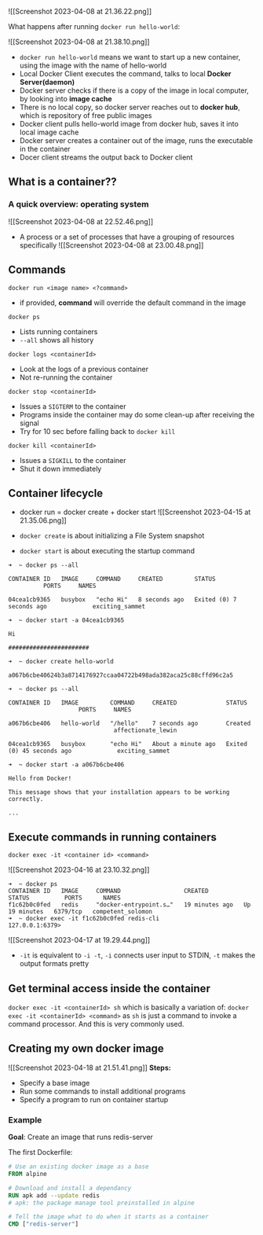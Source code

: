 
![[Screenshot 2023-04-08 at 21.36.22.png]]

What happens after running `docker run hello-world`:

![[Screenshot 2023-04-08 at 21.38.10.png]]

- `docker run hello-world` means we want to start up a new container, using the image with the name of hello-world
- Local Docker Client executes the command, talks to local **Docker Server(daemon)**
- Docker server checks if there is a copy of the image in local computer, by looking into **image cache**
- There is no local copy, so docker server reaches out to **docker hub**, which is repository of free public images
- Docker client pulls hello-world image from docker hub, saves it into local image cache
- Docker server creates a container out of the image, runs the executable in the container
- Docer client streams the output back to Docker client

## What is a container??
### A quick overview: operating system
![[Screenshot 2023-04-08 at 22.52.46.png]]

- A process or a set of processes that have a grouping of resources specifically
![[Screenshot 2023-04-08 at 23.00.48.png]]

## Commands
`docker run <image name> <?command>`
- if provided, **command** will override the default command in the image

`docker ps`
- Lists running containers
- `--all` shows all history

`docker logs <containerId>`
- Look at the logs of a previous container
- Not re-running the container

`docker stop <containerId>`
- Issues a `SIGTERM` to the container
- Programs inside the container may do some clean-up after receiving the signal
- Try for 10 sec before falling back to `docker kill`

`docker kill <containerId>`
- Issues a `SIGKILL` to the container
- Shut it down immediately

## Container lifecycle

- docker run = docker create + docker start
![[Screenshot 2023-04-15 at 21.35.06.png]]

- `docker create` is about initializing a File System snapshot
- `docker start` is about executing the startup command

```shell
➜  ~ docker ps --all           

CONTAINER ID   IMAGE     COMMAND     CREATED         STATUS                     PORTS     NAMES

04cea1cb9365   busybox   "echo Hi"   8 seconds ago   Exited (0) 7 seconds ago             exciting_sammet

➜  ~ docker start -a 04cea1cb9365            

Hi

#######################

➜  ~ docker create hello-world   

a067b6cbe40624b3a8714176927ccaa04722b498ada382aca25c88cffd96c2a5

➜  ~ docker ps --all          

CONTAINER ID   IMAGE         COMMAND     CREATED              STATUS                      PORTS     NAMES

a067b6cbe406   hello-world   "/hello"    7 seconds ago        Created                               affectionate_lewin

04cea1cb9365   busybox       "echo Hi"   About a minute ago   Exited (0) 45 seconds ago             exciting_sammet

➜  ~ docker start -a a067b6cbe406            

Hello from Docker!

This message shows that your installation appears to be working correctly.

...
```


## Execute commands in running containers

`docker exec -it <container id> <command>`

![[Screenshot 2023-04-16 at 23.10.32.png]]
```shell
➜  ~ docker ps
CONTAINER ID   IMAGE     COMMAND                  CREATED          STATUS          PORTS      NAMES
f1c62b0c0fed   redis     "docker-entrypoint.s…"   19 minutes ago   Up 19 minutes   6379/tcp   competent_solomon
➜  ~ docker exec -it f1c62b0c0fed redis-cli
127.0.0.1:6379>
```

![[Screenshot 2023-04-17 at 19.29.44.png]]
- `-it` is equivalent to `-i -t`, `-i` connects user input to STDIN, `-t` makes the output formats pretty

## Get terminal access inside the container
`docker exec -it <containerId> sh`
which is basically a variation of: 
`docker exec -it <containerId> <command>`
as `sh` is just a command to invoke a command processor.
And this is very commonly used.


## Creating my own docker image
![[Screenshot 2023-04-18 at 21.51.41.png]]
**Steps:**
- Specify a base image
- Run some commands to install additional programs
- Specify a program to run on container startup

### Example
**Goal**: Create an image that runs redis-server

The first Dockerfile:

```dockerfile
# Use an existing docker image as a base
FROM alpine

# Download and install a dependancy
RUN apk add --update redis
# apk: the package manage tool preinstalled in alpine

# Tell the image what to do when it starts as a container
CMD ["redis-server"]
```

